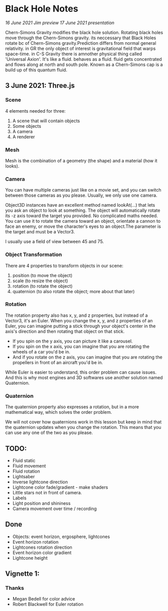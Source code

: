 # Black Hole Notes

_16 June 2021 Jim preview_
_17 June 2021 presentation_

Chern-Simons Gravity modifies the black hole solution. Rotating black holes move through the Chern-Simons gravity.
its neccessary that Black Holes rotate bc of Chern-Simons gravity.Prediction differs from normal general relativity.
in GR the only object of interest is gravitational field that warps space-time.
in C-S Gravity there is amnother physical thing called 'Universal Axion'. It's like a fluid. behaves as a fluid. fluid gets concentrated and flows along at north and south pole. Known as a Chern-Simons cap is a build up of this quantum fluid.

## 3 June 2021: Three.js

### Scene

4 elements needed for three:
  1. A scene that will contain objects
  2. Some objects
  3. A camera
  4. A renderer


### Mesh
Mesh is the combination of a geometry (the shape) and a material (how it looks).


### Camera
<!-- For BH final: can use 2 cameras to show the the top-down and the side view. only have to build once :) -->
You can have multiple cameras just like on a movie set, and you can switch between those cameras as you please. Usually, we only use one camera.

Object3D instances have an excellent method named lookAt(...) that lets you ask an object to look at something. The object will automatically rotate its -z axis toward the target you provided. No complicated maths needed. You can use it to rotate the camera toward an object, orientate a cannon to face an enemy, or move the character's eyes to an object.The parameter is the target and must be a Vector3.

I usually use a field of view between 45 and 75.

### Object Transformation
There are 4 properties to transform objects in our scene:
  1. position (to move the object)
  2. scale (to resize the object)
  3. rotation (to rotate the object)
  4. quaternion (to also rotate the object; more about that later)


### Rotation
The rotation property also has x, y, and z properties, but instead of a Vector3, it's an Euler. When you change the x, y, and z properties of an Euler, you can imagine putting a stick through your object's center in the axis's direction and then rotating that object on that stick.
- If you spin on the y axis, you can picture it like a carousel.
- If you spin on the x axis, you can imagine that you are rotating the wheels of a car you'd be in.
- And if you rotate on the z axis, you can imagine that you are rotating the propellers in front of an aircraft you'd be in.

While Euler is easier to understand, this order problem can cause issues. And this is why most engines and 3D softwares use another solution named Quaternion.

### Quaternion
The quaternion property also expresses a rotation, but in a more mathematical way, which solves the order problem.

We will not cover how quaternions work in this lesson but keep in mind that the quaternion updates when you change the rotation. This means that you can use any one of the two as you please.



## TODO:
- Fluid static
- Fluid movement
- Fluid rotation
- Lightsaber
- Inverse lightcone direction
- Lightcone color fade/gradient - make shaders
- Little stars not in front of camera.
- Labels
- Light position and shininess
- Camera movement over time / recording


## Done
- Objects: event horizon, ergosphere, lightcones
- Event horizon rotation
- Lightcones rotation direction
- Event horizon color gradient
- Lightcone height

## Vignette 1:
<!-- const camera = new THREE.PerspectiveCamera(75, sizes.width / sizes.height);
camera.position.z = 0;
camera.position.y = 4;
camera.position.x = 0; -->


### Thanks
- Megan Bedell for color advice
- Robert Blackwell for Euler rotation
